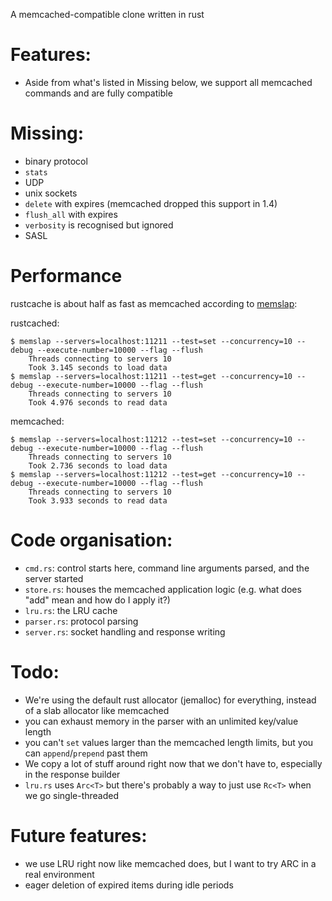 A memcached-compatible clone written in rust

# Features:

* Aside from what's listed in Missing below, we support all memcached commands and are fully compatible

# Missing:

* binary protocol
* `stats`
* UDP
* unix sockets
* `delete` with expires (memcached dropped this support in 1.4)
* `flush_all` with expires
* `verbosity` is recognised but ignored
* SASL

# Performance

rustcache is about half as fast as memcached according to [memslap](http://docs.libmemcached.org/bin/memslap.html):

rustcached:

    $ memslap --servers=localhost:11211 --test=set --concurrency=10 --debug --execute-number=10000 --flag --flush
        Threads connecting to servers 10
        Took 3.145 seconds to load data
    $ memslap --servers=localhost:11211 --test=get --concurrency=10 --debug --execute-number=10000 --flag --flush
        Threads connecting to servers 10
        Took 4.976 seconds to read data

memcached:

    $ memslap --servers=localhost:11212 --test=set --concurrency=10 --debug --execute-number=10000 --flag --flush
        Threads connecting to servers 10
        Took 2.736 seconds to load data
    $ memslap --servers=localhost:11212 --test=get --concurrency=10 --debug --execute-number=10000 --flag --flush
        Threads connecting to servers 10
        Took 3.933 seconds to read data

# Code organisation:

* `cmd.rs`: control starts here, command line arguments parsed, and the server started
* `store.rs`: houses the memcached application logic (e.g. what does "add" mean and how do I apply it?)
* `lru.rs`: the LRU cache
* `parser.rs`: protocol parsing
* `server.rs`: socket handling and response writing

# Todo:

* We're using the default rust allocator (jemalloc) for everything, instead of a slab allocator like memcached
* you can exhaust memory in the parser with an unlimited key/value length
* you can't `set` values larger than the memcached length limits, but you can `append`/`prepend` past them
* We copy a lot of stuff around right now that we don't have to, especially in the response builder
* `lru.rs` uses `Arc<T>` but there's probably a way to just use `Rc<T>` when we go single-threaded

# Future features:

* we use LRU right now like memcached does, but I want to try ARC in a real environment
* eager deletion of expired items during idle periods
